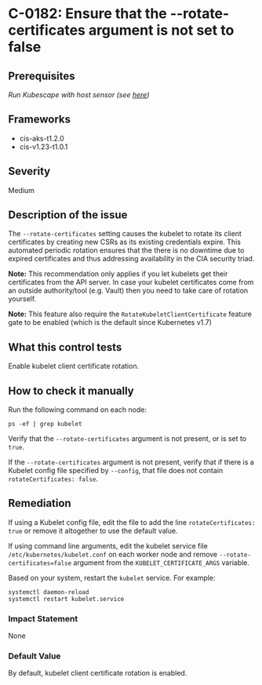 # C-0182: Ensure that the --rotate-certificates argument is not set to false

## Prerequisites
 *Run Kubescape with host sensor (see [here](https://hub.armo.cloud/docs/host-sensor))*
 
## Frameworks
* cis-aks-t1.2.0
* cis-v1.23-t1.0.1
 
## Severity
Medium

## Description of the issue
The `--rotate-certificates` setting causes the kubelet to rotate its client certificates by creating new CSRs as its existing credentials expire. This automated periodic rotation ensures that the there is no downtime due to expired certificates and thus addressing availability in the CIA security triad.

 **Note:** This recommendation only applies if you let kubelets get their certificates from the API server. In case your kubelet certificates come from an outside authority/tool (e.g. Vault) then you need to take care of rotation yourself.

 **Note:** This feature also require the `RotateKubeletClientCertificate` feature gate to be enabled (which is the default since Kubernetes v1.7)
 
## What this control tests 
Enable kubelet client certificate rotation.
 
## How to check it manually 
Run the following command on each node:

 
```
ps -ef | grep kubelet

```
 Verify that the `--rotate-certificates` argument is not present, or is set to `true`.

 If the `--rotate-certificates` argument is not present, verify that if there is a Kubelet config file specified by `--config`, that file does not contain `rotateCertificates: false`.
 
## Remediation
If using a Kubelet config file, edit the file to add the line `rotateCertificates: true` or remove it altogether to use the default value.

 If using command line arguments, edit the kubelet service file `/etc/kubernetes/kubelet.conf` on each worker node and remove `--rotate-certificates=false` argument from the `KUBELET_CERTIFICATE_ARGS` variable.

 Based on your system, restart the `kubelet` service. For example:

 
```
systemctl daemon-reload
systemctl restart kubelet.service

```
 
### Impact Statement
None
 
### Default Value
By default, kubelet client certificate rotation is enabled.
 
